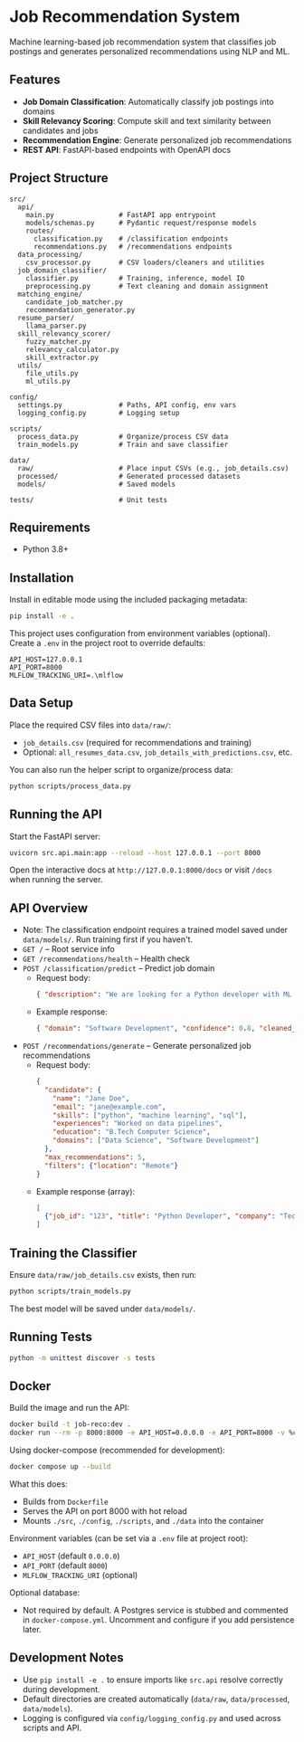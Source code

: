 # Job Recommendation System

Machine learning-based job recommendation system that classifies job postings and generates personalized recommendations using NLP and ML.

## Features
- **Job Domain Classification**: Automatically classify job postings into domains
- **Skill Relevancy Scoring**: Compute skill and text similarity between candidates and jobs
- **Recommendation Engine**: Generate personalized job recommendations
- **REST API**: FastAPI-based endpoints with OpenAPI docs

## Project Structure
```
src/
  api/
    main.py                # FastAPI app entrypoint
    models/schemas.py      # Pydantic request/response models
    routes/
      classification.py    # /classification endpoints
      recommendations.py   # /recommendations endpoints
  data_processing/
    csv_processor.py       # CSV loaders/cleaners and utilities
  job_domain_classifier/
    classifier.py          # Training, inference, model IO
    preprocessing.py       # Text cleaning and domain assignment
  matching_engine/
    candidate_job_matcher.py
    recommendation_generator.py
  resume_parser/
    llama_parser.py
  skill_relevancy_scorer/
    fuzzy_matcher.py
    relevancy_calculator.py
    skill_extractor.py
  utils/
    file_utils.py
    ml_utils.py

config/
  settings.py              # Paths, API config, env vars
  logging_config.py        # Logging setup

scripts/
  process_data.py          # Organize/process CSV data
  train_models.py          # Train and save classifier

data/
  raw/                     # Place input CSVs (e.g., job_details.csv)
  processed/               # Generated processed datasets
  models/                  # Saved models

tests/                     # Unit tests
```

## Requirements
- Python 3.8+

## Installation
Install in editable mode using the included packaging metadata:
```bash
pip install -e .
```

This project uses configuration from environment variables (optional). Create a `.env` in the project root to override defaults:
```
API_HOST=127.0.0.1
API_PORT=8000
MLFLOW_TRACKING_URI=.\mlflow
```

## Data Setup
Place the required CSV files into `data/raw/`:
- `job_details.csv` (required for recommendations and training)
- Optional: `all_resumes_data.csv`, `job_details_with_predictions.csv`, etc.

You can also run the helper script to organize/process data:
```bash
python scripts/process_data.py
```

## Running the API
Start the FastAPI server:
```bash
uvicorn src.api.main:app --reload --host 127.0.0.1 --port 8000
```

Open the interactive docs at `http://127.0.0.1:8000/docs` or visit `/docs` when running the server.

## API Overview
- Note: The classification endpoint requires a trained model saved under `data/models/`. Run training first if you haven't.
- `GET /` – Root service info
- `GET /recommendations/health` – Health check
- `POST /classification/predict` – Predict job domain
  - Request body:
    ```json
    { "description": "We are looking for a Python developer with ML experience" }
    ```
  - Example response:
    ```json
    { "domain": "Software Development", "confidence": 0.8, "cleaned_text": "python developer ml experience" }
    ```
- `POST /recommendations/generate` – Generate personalized job recommendations
  - Request body:
    ```json
    {
      "candidate": {
        "name": "Jane Doe",
        "email": "jane@example.com",
        "skills": ["python", "machine learning", "sql"],
        "experiences": "Worked on data pipelines",
        "education": "B.Tech Computer Science",
        "domains": ["Data Science", "Software Development"]
      },
      "max_recommendations": 5,
      "filters": {"location": "Remote"}
    }
    ```
  - Example response (array):
    ```json
    [
      {"job_id": "123", "title": "Python Developer", "company": "Tech Corp", "location": "Remote", "relevancy_score": 0.92}
    ]
    ```

## Training the Classifier
Ensure `data/raw/job_details.csv` exists, then run:
```bash
python scripts/train_models.py
```
The best model will be saved under `data/models/`.

## Running Tests
```bash
python -m unittest discover -s tests
```

## Docker
Build the image and run the API:
```bash
docker build -t job-reco:dev .
docker run --rm -p 8000:8000 -e API_HOST=0.0.0.0 -e API_PORT=8000 -v %cd%/data:/app/data job-reco:dev
```

Using docker-compose (recommended for development):
```bash
docker compose up --build
```

What this does:
- Builds from `Dockerfile`
- Serves the API on port 8000 with hot reload
- Mounts `./src`, `./config`, `./scripts`, and `./data` into the container

Environment variables (can be set via a `.env` file at project root):
- `API_HOST` (default `0.0.0.0`)
- `API_PORT` (default `8000`)
- `MLFLOW_TRACKING_URI` (optional)

Optional database:
- Not required by default. A Postgres service is stubbed and commented in `docker-compose.yml`. Uncomment and configure if you add persistence later.

## Development Notes
- Use `pip install -e .` to ensure imports like `src.api` resolve correctly during development.
- Default directories are created automatically (`data/raw`, `data/processed`, `data/models`).
- Logging is configured via `config/logging_config.py` and used across scripts and API.
